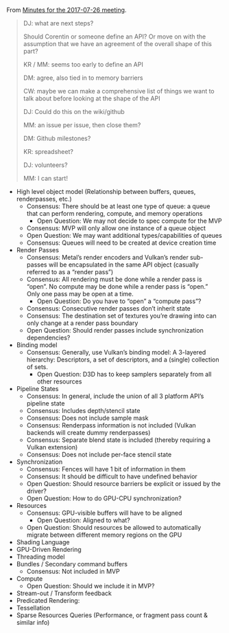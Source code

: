 From [Minutes for the 2017-07-26 meeting](https://lists.w3.org/Archives/Public/public-gpu/2017Jul/0004.html).

> DJ: what are next steps?
> 
> Should Corentin or someone define an API? Or move on with the assumption that we have an agreement of the overall shape of this part? 
> 
> KR / MM: seems too early to define an API
> 
> DM: agree, also tied in to memory barriers
> 
> CW: maybe we can make a comprehensive list of things we want to talk about before looking at the shape of the API
> 
> DJ: Could do this on the wiki/github
> 
> MM: an issue per issue, then close them?
> 
> DM: Github milestones?
> 
> KR: spreadsheet?
> 
> DJ: volunteers?
> 
> MM: I can start!

- High level object model (Relationship between buffers, queues, renderpasses, etc.)
  - Consensus: There should be at least one type of queue: a queue that can perform rendering, compute, and memory operations
    - Open Question: We may not decide to spec compute for the MVP
  - Consensus: MVP will only allow one instance of a queue object
  - Open Question: We may want additional types/capabilities of queues
  - Consensus: Queues will need to be created at device creation time
- Render Passes
  - Consensus: Metal’s render encoders and Vulkan’s render sub-passes will be encapsulated in the same API object (casually referred to as a “render pass”)
  - Consensus: All rendering must be done while a render pass is “open”. No compute may be done while a render pass is “open.” Only one pass may be open at a time.
    - Open Question: Do you have to “open” a “compute pass”?
  - Consensus: Consecutive render passes don’t inherit state
  - Consensus: The destination set of textures you’re drawing into can only change at a render pass boundary
  - Open Question: Should render passes include synchronization dependencies?
- Binding model
  - Consensus: Generally, use Vulkan’s binding model: A 3-layered hierarchy: Descriptors, a set of descriptors, and a (single) collection of sets.
    - Open Question: D3D has to keep samplers separately from all other resources
- Pipeline States
  - Consensus: In general, include the union of all 3 platform API’s pipeline state
  - Consensus: Includes depth/stencil state
  - Consensus: Does not include sample mask
  - Consensus: Renderpass information is not included (Vulkan backends will create dummy renderpasses)
  - Consensus: Separate blend state is included (thereby requiring a Vulkan extension)
  - Consensus: Does not include per-face stencil state
- Synchronization
  - Consensus: Fences will have 1 bit of information in them
  - Consensus: It should be difficult to have undefined behavior
  - Open Question: Should resource barriers be explicit or issued by the driver?
  - Open Question: How to do GPU-CPU synchronization?
- Resources
  - Consensus: GPU-visible buffers will have to be aligned
    - Open Question: Aligned to what?
  - Open Question: Should resources be allowed to automatically migrate between different memory regions on the GPU
- Shading Language
- GPU-Driven Rendering
- Threading model
- Bundles / Secondary command buffers
  - Consensus: Not included in MVP
- Compute
  - Open Question: Should we include it in MVP?
- Stream-out / Transform feedback
- Predicated Rendering:
- Tessellation
- Sparse Resources
Queries (Performance, or fragment pass count & similar info)